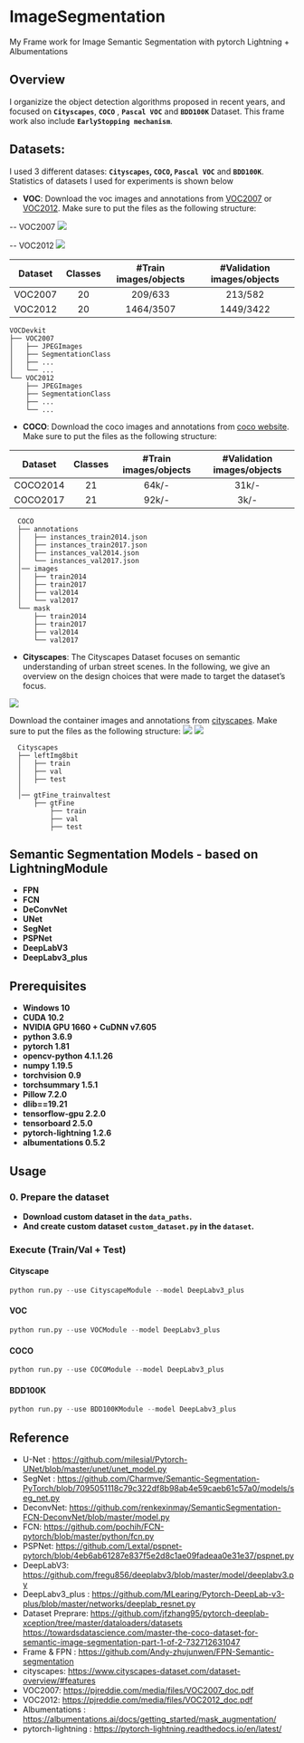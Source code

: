 # ImageSegmentation
My Frame work for Image Semantic Segmentation with pytorch Lightning + Albumentations
## Overview
I organizize the object detection algorithms proposed in recent years, and focused on **`Cityscapes`**, **`COCO`** , **`Pascal VOC`** and **`BDD100K`** Dataset.
This frame work also include **`EarlyStopping mechanism`**.


## Datasets:

I used 3 different datases: **`Cityscapes`, `COCO`, `Pascal VOC`** and **`BDD100K`**. Statistics of datasets I used for experiments is shown below

- **VOC**:
  Download the voc images and annotations from [VOC2007](http://host.robots.ox.ac.uk/pascal/VOC/voc2007) or [VOC2012](http://host.robots.ox.ac.uk/pascal/VOC/voc2012). Make sure to put the files as the following structure:

-- VOC2007
![](https://i.imgur.com/wncA2wC.png)

-- VOC2012
![](https://i.imgur.com/v3AQelB.png)

  
  
| Dataset                | Classes | #Train images/objects | #Validation images/objects |
|------------------------|:---------:|:-----------------------:|:----------------------------:|
| VOC2007                |    20   |      209/633       |          213/582        |
| VOC2012                |    20   |      1464/3507     |         1449/3422       |

  ```
  VOCDevkit
  ├── VOC2007
  │   ├── JPEGImages  
  │   ├── SegmentationClass
  │   ├── ...
  │   └── ...
  └── VOC2012
      ├── JPEGImages  
      ├── SegmentationClass
      ├── ...
      └── ...
  ```
  
- **COCO**:
  Download the coco images and annotations from [coco website](http://cocodataset.org/#download). Make sure to put the files as the following structure:

| Dataset                | Classes | #Train images/objects | #Validation images/objects |
|------------------------|:---------:|:-----------------------:|:----------------------------:|
| COCO2014               |    21   |         64k/-         |            31k/-           |
| COCO2017               |    21   |         92k/-        |             3k/-           |
```
  COCO
  ├── annotations
  │   ├── instances_train2014.json
  │   ├── instances_train2017.json
  │   ├── instances_val2014.json
  │   └── instances_val2017.json
  │── images
  │   ├── train2014
  │   ├── train2017
  │   ├── val2014
  │   └── val2017
  └── mask
      ├── train2014
      ├── train2017
      ├── val2014
      └── val2017
```

- **Cityscapes**:
The Cityscapes Dataset focuses on semantic understanding of urban street scenes. In the following, we give an overview on the design choices that were made to target the dataset’s focus.

![](https://i.imgur.com/Dgi4K9S.png)



  Download the container images and annotations from [cityscapes](https://www.cityscapes-dataset.com/downloads/). Make sure to put the files as the following structure:
 ![](https://i.imgur.com/rRJSIYQ.png)
![](https://i.imgur.com/L3bVJFM.png)  

```
  Cityscapes
  ├── leftImg8bit
  │   ├── train
  │   ├── val
  │   ├── test  
  │     
  │── gtFine_trainvaltest
      ├── gtFine
          ├── train
          ├── val
          ├── test 
```



## Semantic Segmentation Models - based on LightningModule
- **FPN**
- **FCN**
- **DeConvNet**
- **UNet**
- **SegNet**
- **PSPNet**
- **DeepLabV3**
- **DeepLabv3_plus**

## Prerequisites
* **Windows 10**
* **CUDA 10.2**
* **NVIDIA GPU 1660 + CuDNN v7.605**
* **python 3.6.9**
* **pytorch 1.81**
* **opencv-python 4.1.1.26**
* **numpy 1.19.5**
* **torchvision 0.9**
* **torchsummary 1.5.1**
* **Pillow 7.2.0**
* **dlib==19.21**
* **tensorflow-gpu 2.2.0**
* **tensorboard 2.5.0** 
* **pytorch-lightning 1.2.6**
* **albumentations 0.5.2**


## Usage
### 0. Prepare the dataset
* **Download custom dataset in the  `data_paths`.** 
* **And create custom dataset `custom_dataset.py` in the `dataset`.**

### Execute (Train/Val + Test)

#### Cityscape
```python
python run.py --use CityscapeModule --model DeepLabv3_plus
```
#### VOC
```python
python run.py --use VOCModule --model DeepLabv3_plus
```
#### COCO
```python
python run.py --use COCOModule --model DeepLabv3_plus
```
#### BDD100K
```python
python run.py --use BDD100KModule --model DeepLabv3_plus
```


## Reference
- U-Net :  https://github.com/milesial/Pytorch-UNet/blob/master/unet/unet_model.py
- SegNet : https://github.com/Charmve/Semantic-Segmentation-PyTorch/blob/7095051118c79c322df8b98ab4e59caeb61c57a0/models/seg_net.py
- DeconvNet:   https://github.com/renkexinmay/SemanticSegmentation-FCN-DeconvNet/blob/master/model.py
- FCN: https://github.com/pochih/FCN-pytorch/blob/master/python/fcn.py
- PSPNet: https://github.com/Lextal/pspnet-pytorch/blob/4eb6ab61287e837f5e2d8c1ae09fadeaa0e31e37/pspnet.py
- DeepLabV3: https://github.com/fregu856/deeplabv3/blob/master/model/deeplabv3.py
- DeepLabv3_plus : https://github.com/MLearing/Pytorch-DeepLab-v3-plus/blob/master/networks/deeplab_resnet.py
- Dataset Preprare: https://github.com/jfzhang95/pytorch-deeplab-xception/tree/master/dataloaders/datasets
https://towardsdatascience.com/master-the-coco-dataset-for-semantic-image-segmentation-part-1-of-2-732712631047
- Frame & FPN : https://github.com/Andy-zhujunwen/FPN-Semantic-segmentation
- cityscapes: https://www.cityscapes-dataset.com/dataset-overview/#features
- VOC2007: https://pjreddie.com/media/files/VOC2007_doc.pdf
- VOC2012: https://pjreddie.com/media/files/VOC2012_doc.pdf
- Albumentations : https://albumentations.ai/docs/getting_started/mask_augmentation/
- pytorch-lightning : https://pytorch-lightning.readthedocs.io/en/latest/
